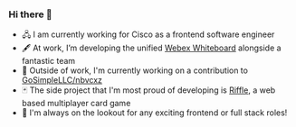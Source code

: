 ### Hi there 👋

- 🖧 I am currently working for Cisco as a frontend software engineer
- 🖋️ At work, I’m developing the unified [Webex Whiteboard](https://whiteboard.webex.com/) alongside a fantastic team
- 🔑 Outside of work, I'm currently working on a contribution to [GoSimpleLLC/nbvcxz](https://github.com/GoSimpleLLC/nbvcxz)
- 🃏 The side project that I'm most proud of developing is [Riffle](https://github.com/Ronan-H/riffle), a web based multiplayer card game
- 👀 I'm always on the lookout for any exciting frontend or full stack roles!
